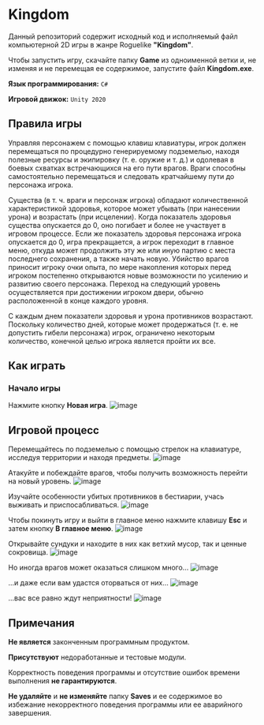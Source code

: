 # Kingdom

Данный репозиторий содержит исходный код и исполняемый файл компьютерной 2D игры в жанре Roguelike **"Kingdom"**.

Чтобы запустить игру, скачайте папку **Game** из одноименной ветки и, не изменяя и не перемещая ее содержимое, запустите файл **Kingdom.exe**.

**Язык программирования:** `C#`

**Игровой движок:** `Unity 2020`

## Правила игры
Управляя персонажем с помощью клавиш клавиатуры, игрок должен перемещаться по процедурно генерируемому подземелью, 
находя полезные ресурсы и экипировку (т. е. оружие и т. д.) и одолевая в боевых схватках встречающихся на его пути врагов. 
Враги способны самостоятельно перемещаться и следовать кратчайшему пути до персонажа игрока.

Существа (в т. ч. враги и персонаж игрока) обладают количественной характеристикой здоровья, которое 
может убывать (при нанесении урона) и возрастать (при исцелении). Когда показатель здоровья существа опускается 
до 0, оно погибает и более не участвует в игровом процессе. Если же показатель здоровья персонажа игрока опускается 
до 0, игра прекращается, а игрок переходит в главное меню, откуда может продолжить эту же или иную партию с места последнего 
сохранения, а также начать новую. Убийство врагов приносит игроку очки опыта, по мере накопления 
которых перед игроком постепенно открываются новые возможности по усилению и развитию своего персонажа. 
Переход на следующий уровень осуществляется при достижении игроком двери, обычно расположенной в конце каждого уровня.

С каждым днем показатели здоровья и урона противников возрастают. Поскольку количество дней, которые может 
продержаться (т. е. не допустить гибели персонажа) игрок, ограничено некоторым количество, 
конечной целью игрока является пройти их все.

## Как играть

### Начало игры
Нажмите кнопку **Новая игра**.
![image](https://user-images.githubusercontent.com/51723813/142824313-e7c5a864-6f2d-4263-a62e-b3fd21771f9d.png)

## Игровой процесс
Перемещайтесь по подземелью с помощью стрелок на клавиатуре, исследуя территории и находя предметы.
![image](https://user-images.githubusercontent.com/51723813/142823390-8b84a906-1f24-4de1-9934-9eaf1cfb57d8.png)

Атакуйте и побеждайте врагов, чтобы получить возможность перейти на новый уровень.
![image](https://user-images.githubusercontent.com/51723813/142823499-869c4fad-0987-4fcb-ac53-68676293e499.png)

Изучайте особенности убитых противников в бестиарии, учась выживать и приспосабливаться.
![image](https://user-images.githubusercontent.com/51723813/142824144-b16f6856-cfbc-4ebf-9893-9468941ea282.png)

Чтобы покинуть игру и выйти в главное меню нажмите клавишу **Esc** и затем кнопку **В главное меню**.
![image](https://user-images.githubusercontent.com/51723813/142823582-09dfc3fc-dce9-407c-b71a-5b17e77e9c8e.png)

Открывайте сундуки и находите в них как ветхий мусор, так и ценные сокровища.
![image](https://user-images.githubusercontent.com/51723813/142823812-fddcb327-5f77-4b07-82d8-e982b474294d.png)

Но иногда врагов может оказаться слишком много...
![image](https://user-images.githubusercontent.com/51723813/142823940-eea84cc3-9d09-4744-aa86-62c6f6f2efd8.png)

...и даже если вам удастся оторваться от них...
![image](https://user-images.githubusercontent.com/51723813/142824018-800a2b6d-ac8a-42fd-9627-a836674468af.png)

...вас все равно ждут неприятности!
![image](https://user-images.githubusercontent.com/51723813/142824112-f6361656-6b98-4d87-91e4-0926db0fe7fa.png)

## Примечания
**Не является** законченным программным продуктом.

**Присутствуют** недоработанные и тестовые модули. 

Корректность поведения программы и отсутствие ошибок времени выполнения **не гарантируются**.

**Не удаляйте** и **не изменяйте** папку **Saves** и ее содержимое во избежание некорректного поведения программы или ее аварийного завершения.
